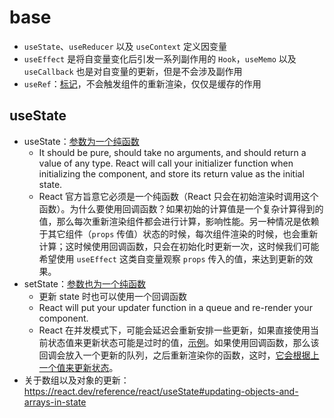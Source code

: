 # base

* `useState`、`useReducer` 以及 `useContext` 定义因变量
* `useEffect` 是将自变量变化后引发一系列副作用的 `Hook`，`useMemo` 以及 `useCallback` 也是对自变量的更新，但是不会涉及副作用
* `useRef`：[标记](https://react.dev/reference/react/useRef#referencing-a-value-with-a-ref)，不会触发组件的重新渲染，仅仅是缓存的作用

## useState

* useState：[参数为一个纯函数](https://react.dev/reference/react/useState#parameters)
  * It should be pure, should take no arguments, and should return a value of any type. React will call your initializer function when initializing the component, and store its return value as the initial state.
  * React 官方旨意它必须是一个纯函数（React 只会在初始渲染时调用这个函数）。为什么要使用回调函数？如果初始的计算值是一个复杂计算得到的值，那么每次重新渲染组件都会进行计算，影响性能。另一种情况是依赖于其它组件（`props` 传值）状态的时候，每次组件渲染的时候，也会重新计算；这时候使用回调函数，只会在初始化时更新一次，这时候我们可能希望使用 `useEffect` 这类自变量观察 `props` 传入的值，来达到更新的效果。
* setState：[参数也为一个纯函数](https://react.dev/reference/react/useState#setstate-parameters)
  * 更新 state 时也可以使用一个回调函数
  * React will put your updater function in a queue and re-render your component.
  * React 在并发模式下，可能会延迟会重新安排一些更新，如果直接使用当前状态值来更新状态可能是过时的值，[示例](https://react.dev/reference/react/useState#troubleshooting)。如果使用回调函数，那么该回调会放入一个更新的队列，之后重新渲染你的函数，这时，[它会根据上一个值来更新状态](https://react.dev/reference/react/useState#setstate-caveats)。
* 关于数组以及对象的更新：<https://react.dev/reference/react/useState#updating-objects-and-arrays-in-state>
